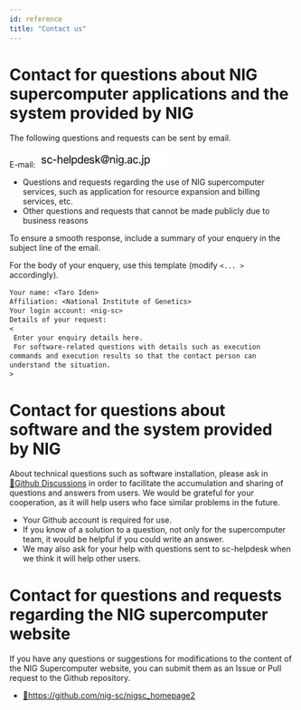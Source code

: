 ```yaml
---
id: reference
title: "Contact us"
---
```


# Contact for questions about NIG supercomputer applications and the system provided by NIG

The following questions and requests can be sent by email.

E-mail: ![](sc-helpdesk.png)

- Questions and requests regarding the use of NIG supercomputer services, such as application for resource expansion and billing services, etc.
- Other questions and requests that cannot be made publicly due to business reasons

To ensure a smooth response, include a summary of your enquery in the subject line of the email.

For the body of your enquery, use this template (modify `<... >` accordingly).


```
Your name: <Taro Iden>
Affiliation: <National Institute of Genetics>
Your login account: <nig-sc>
Details of your request: 
<
 Enter your enquiry details here. 
 For software-related questions with details such as execution commands and execution results so that the contact person can understand the situation.
>
```

# Contact for questions about software and the system provided by NIG

About technical questions such as software installation, please ask in [&#x1f517;<u>Github Discussions</u>](https://github.com/nig-sc/nigsc_homepage2/discussions) in order to facilitate the accumulation and sharing of questions and answers from users. We would be grateful for your cooperation, as it will help users who face similar problems in the future.

- Your Github account is required for use.
- If you know of a solution to a question, not only for the supercomputer team, it would be helpful if you could write an answer.
- We may also ask for your help with questions sent to sc-helpdesk when we think it will help other users.


# Contact for questions and requests regarding the NIG supercomputer website

If you have any questions or suggestions for modifications to the content of the NIG Supercomputer website, you can submit them as an Issue or Pull request to the Github repository.

- [&#x1f517;<u>https://github.com/nig-sc/nigsc_homepage2</u>](https://github.com/nig-sc/nigsc_homepage2)
